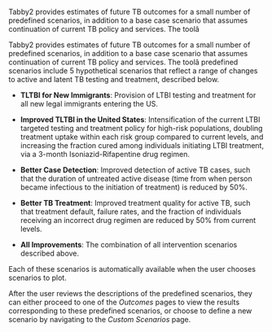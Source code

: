 Tabby2 provides estimates of future TB outcomes for a small number of
predefined scenarios, in addition to a base case scenario that assumes
continuation of current TB policy and services. The toolâ

Tabby2 provides estimates of future TB outcomes for a small number of
predefined scenarios, in addition to a base case scenario that assumes
continuation of current TB policy and services. The toolâ predefined
scenarios include 5 hypothetical scenarios that reflect a range of
changes to active and latent TB testing and treatment, described below.

-   **TLTBI for New Immigrants**: Provision of LTBI testing and
    treatment for all new legal immigrants entering the US.

-   **Improved TLTBI in the United States**: Intensification of the
    current LTBI targeted testing and treatment policy for high-risk
    populations, doubling treatment uptake within each risk group
    compared to current levels, and increasing the fraction cured among
    individuals initiating LTBI treatment, via a 3-month
    Isoniazid-Rifapentine drug regimen.

-   **Better Case Detection**: Improved detection of active TB cases, such that
    the duration of untreated active disease (time from when person became
    infectious to the initiation of treatment) is reduced by 50%.

-   **Better TB Treatment**: Improved treatment quality for active TB,
    such that treatment default, failure rates, and the fraction of
    individuals receiving an incorrect drug regimen are reduced by 50%
    from current levels.

-   **All Improvements**: The combination of all intervention scenarios
    described above.

Each of these scenarios is automatically available when the user chooses
scenarios to plot.

After the user reviews the descriptions of the predefined scenarios,
they can either proceed to one of the *Outcomes* pages to view the
results corresponding to these predefined scenarios, or choose to define
a new scenario by navigating to the *Custom Scenarios* page.
